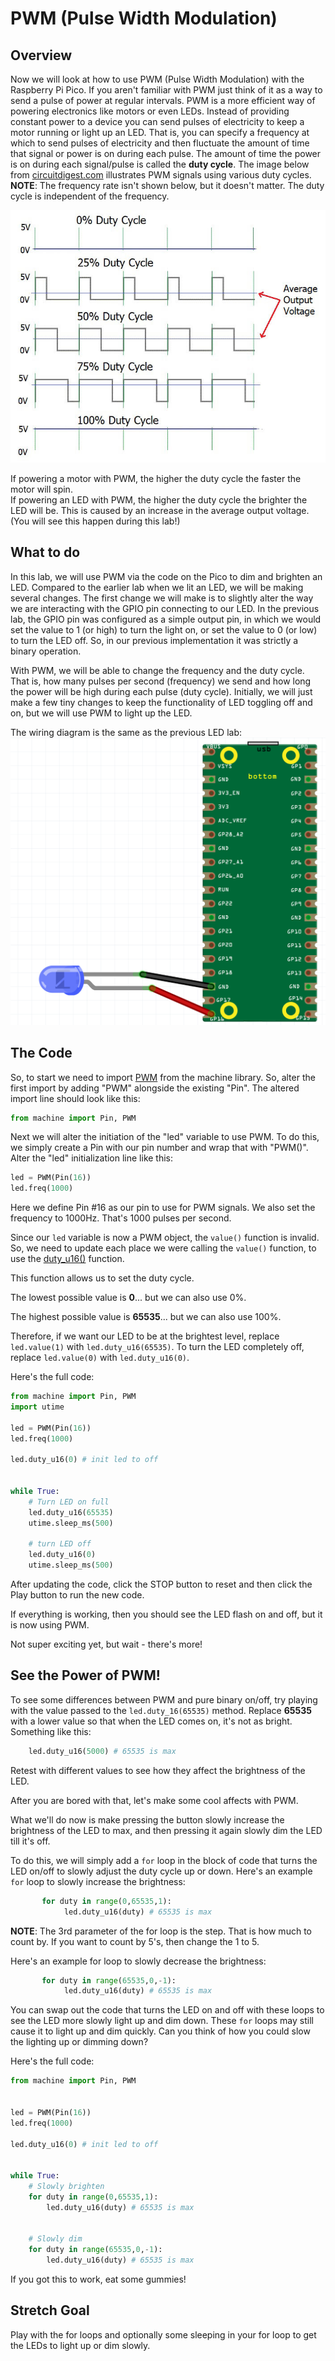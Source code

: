 # PWM (Pulse Width Modulation)

## Overview

Now we will look at how to use PWM (Pulse Width Modulation) with the Raspberry Pi Pico.  If you aren't familiar with PWM just think of it as a way to send a pulse of power at regular intervals.  PWM is a more efficient way of powering electronics like motors or even LEDs.  Instead of providing constant power to a device you can send pulses of electricity to keep a motor running or light up an LED. That is, you can specify a frequency at which to send pulses of electricity and then fluctuate the amount of time that signal or power is on during each pulse.  The amount of time the power is on during each signal/pulse is called the **duty cycle**.  The image below from [circuitdigest.com](https://circuitdigest.com/tutorial/what-is-pwm-pulse-width-modulation) illustrates PWM signals using various duty cycles. **NOTE**: The frequency rate isn't shown below, but it doesn't matter. The duty cycle is independent of the frequency.

![PWM](/lessons/images/Pulse-Width-Modulation.jpg)

If powering a motor with PWM, the higher the duty cycle the faster the motor will spin.  
If powering an LED with PWM, the higher the duty cycle the brighter the LED will be.
This is caused by an increase in the average output voltage. (You will see this happen during this lab!)

 ## What to do

In this lab, we will use PWM via the code on the Pico to dim and brighten an LED. Compared to the earlier lab when we lit an LED, we will be making several changes.
The first change we will make is to slightly alter the way we are interacting with the GPIO pin connecting to our LED. In the previous lab, the GPIO pin was configured as a simple output pin, in which we would set the value to 1 (or high) to turn the light on, or set the value to 0 (or low) to turn the LED off.  So, in our previous implementation it was strictly a binary operation.

With PWM, we will be able to change the frequency and the duty cycle.  That is, how many pulses per second (frequency) we send and how long the power will be high during each pulse (duty cycle).  Initially, we will just make a few tiny changes to keep the functionality of LED toggling off and on, but we will use PWM to light up the LED.

The wiring diagram is the same as the previous LED lab:
![Wiring Diagram](/lessons/images/simple_led2_bb.png)

## The Code

So, to start we need to import [PWM](https://docs.micropython.org/en/latest/library/machine.PWM.html?highlight=pwm) from the machine library.  So, alter the first import by adding "PWM" alongside the existing "Pin".  The altered import line should look like this:

```Python
from machine import Pin, PWM
```
Next we will alter the initiation of the "led" variable to use PWM.  To do this, we simply create a Pin with our pin number and wrap that with "PWM()".  
Alter the "led" initialization line like this:
```Python
led = PWM(Pin(16))
led.freq(1000)
```

Here we define Pin #16 as our pin to use for PWM signals.  We also set the frequency to 1000Hz. That's 1000 pulses per second.  

Since our `led` variable is now a PWM object, the `value()` function is invalid.  So, we need to update each place we were calling the `value()` function, to use the [duty_u16()](https://docs.micropython.org/en/latest/library/machine.PWM.html?highlight=pwm#machine.PWM.duty_u16) function.

This function allows us to set the duty cycle.

The lowest possible value is **0**... but we can also use 0%.

The highest possible value is **65535**... but we can also use 100%. 

Therefore, if we want our LED to be at the brightest level, replace `led.value(1)` with `led.duty_u16(65535)`.
To turn the LED completely off, replace `led.value(0)` with `led.duty_u16(0)`.

Here's the full code:

```Python
from machine import Pin, PWM
import utime

led = PWM(Pin(16))
led.freq(1000)

led.duty_u16(0) # init led to off


while True:
    # Turn LED on full
    led.duty_u16(65535) 
    utime.sleep_ms(500)
    
    # turn LED off
    led.duty_u16(0)
    utime.sleep_ms(500)

```

After updating the code, click the STOP button to reset and then click the Play button to run the new code.

If everything is working, then you should see the LED flash on and off, but it is now using PWM.

Not super exciting yet, but wait - there's more!

## See the Power of PWM!

To see some differences between PWM and pure binary on/off, try playing with the value passed to the `led.duty_16(65535)` method.  Replace **65535** with a lower value so that when the LED comes on, it's not as bright.  Something like this:

```Python
    led.duty_u16(5000) # 65535 is max
```

Retest with different values to see how they affect the brightness of the LED.

After you are bored with that, let's make some cool affects with PWM.

What we'll do now is make pressing the button slowly increase the brightness of the LED to max, and then pressing it again slowly dim the LED till it's off.

To do this, we will simply add a `for` loop in the block of code that turns the LED on/off to slowly adjust the duty cycle up or down.  Here's an example `for` loop to slowly increase the brightness:

```Python
       for duty in range(0,65535,1):
            led.duty_u16(duty) # 65535 is max
```
**NOTE**: The 3rd parameter of the for loop is the step.  That is how much to count by.  If you want to count by 5's, then change the 1 to 5.

Here's an example for loop to slowly decrease the brightness:

```Python
       for duty in range(65535,0,-1):
            led.duty_u16(duty) # 65535 is max
```

You can swap out the code that turns the LED on and off with these loops to see the LED more slowly light up and dim down.  These `for` loops may still cause it to light up and dim quickly.  Can you think of how you could slow the lighting up or dimming down?

Here's the full code:

```Python
from machine import Pin, PWM


led = PWM(Pin(16))
led.freq(1000)

led.duty_u16(0) # init led to off


while True:
    # Slowly brighten
    for duty in range(0,65535,1):
        led.duty_u16(duty) # 65535 is max
        

    # Slowly dim
    for duty in range(65535,0,-1):
        led.duty_u16(duty) # 65535 is max

```

If you got this to work, eat some gummies!

## Stretch Goal

Play with the for loops and optionally some sleeping in your for loop to get the LEDs to light up or dim slowly.